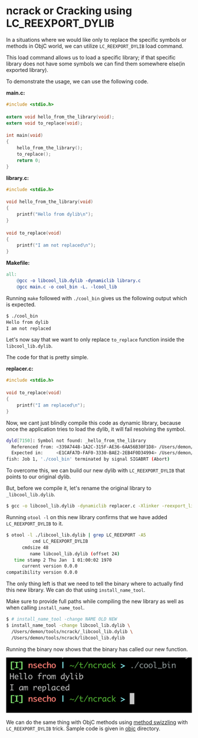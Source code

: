# ncrack or Cracking using LC_REEXPORT_DYLIB

In a situations where we would like only to replace the specific symbols or methods in ObjC world, 
we can utilize `LC_REEXPORT_DYLIB` load command.

This load command allows us to load a specific library; if that specific library does not have some symbols 
we can find them somewhere else(in exported library).

To demonstrate the usage, we can use the following code.

__main.c:__

```c
#include <stdio.h>

extern void hello_from_the_library(void);
extern void to_replace(void);

int main(void)
{
    hello_from_the_library();
    to_replace();
    return 0;
}

```

__library.c:__

```c
#include <stdio.h>

void hello_from_the_library(void)
{
    printf("Hello from dylib\n");
}

void to_replace(void)
{
    printf("I am not replaced\n");
}
```

__Makefile:__

```makefile
all:
	@gcc -o libcool_lib.dylib -dynamiclib library.c
	@gcc main.c -o cool_bin -L. -lcool_lib
```

Running `make` followed with `./cool_bin` gives us the following output which is expected.

```bash
$ ./cool_bin
Hello from dylib
I am not replaced
```

Let's now say that we want to only replace `to_replace` function inside the `libcool_lib.dylib`. 

The code for that is pretty simple.

__replacer.c:__

```c
#include <stdio.h>

void to_replace(void)
{
    printf("I am replaced\n");
}
```

Now, we cant just blindly compile this code as dynamic library, because once the application 
tries to load the dylib, it will fail resolving the symbol.

```bash
dyld[7150]: Symbol not found: _hello_from_the_library
  Referenced from: <339A7448-1A2C-315F-AE36-6AA56B30F1D8> /Users/demon/tools/ncrack/cool_bin
  Expected in:     <E1CAFA7D-FAF0-3330-BAE2-2EB4F0D34994> /Users/demon/tools/ncrack/libcool_lib.dylib
fish: Job 1, './cool_bin' terminated by signal SIGABRT (Abort)
```

To overcome this, we can build our new dylib with `LC_REEXPORT_DYLIB` that points to our original dylib.

But, before we compile it, let's rename the original library to `_libcool_lib.dylib`.

```bash
$ gcc -o libcool_lib.dylib -dynamiclib replacer.c -Xlinker -reexport_library /Users/demon/tools/ncrack/_libcool_lib.dylib
```

Running `otool -l` on this new library confirms that we have added `LC_REEXPORT_DYLIB` to it.

```bash
$ otool -l ./libcool_lib.dylib | grep LC_REEXPORT -A5
          cmd LC_REEXPORT_DYLIB
      cmdsize 48
         name libcool_lib.dylib (offset 24)
   time stamp 2 Thu Jan  1 01:00:02 1970
      current version 0.0.0
compatibility version 0.0.0
```

The only thing left is that we need to tell the binary where to actually find this new library. We can do that using `install_name_tool`.

Make sure to provide full paths while compiling the new library as well as when calling `install_name_tool`.

```bash
$ # install_name_tool -change NAME OLD NEW
$ install_name_tool -change libcool_lib.dylib \
  /Users/demon/tools/ncrack/_libcool_lib.dylib \
  /Users/demon/tools/ncrack/libcool_lib.dylib
```

Running the binary now shows that the binary has called our new function.

![Running](./running_patched.png)

We can do the same thing with ObjC methods using [method swizzling](https://www.dylib.zip/posts/cracking_macos.html) with `LC_REEXPORT_DYLIB` trick. 
Sample code is given in [objc](./objc) directory.